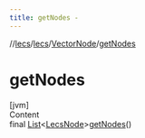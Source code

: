 ```yaml
---
title: getNodes -
---
```

//[lecs](../../index.md)/[lecs](../index.md)/[VectorNode](index.md)/[getNodes](get-nodes.md)



# getNodes  
[jvm]  
Content  
final [List](https://docs.oracle.com/javase/8/docs/api/java/util/List.html)<[LecsNode](../-lecs-node/index.md)>[getNodes](get-nodes.md)()  
  




